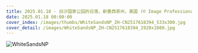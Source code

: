```yaml
---
title: 2025.01.18 - 白沙国家公园的日落，新墨西哥州，美国 (© Image Professionals GmbH/Alamy Stock Photo)
date: 2025.01.18 00:00:00
cover_index: /images/thumbs/WhiteSandsNP_ZH-CN2517618394_533x300.jpg
cover_detail: /images/WhiteSandsNP_ZH-CN2517618394_1920x1080.jpg
---
```


![WhiteSandsNP](/images/WhiteSandsNP_ZH-CN2517618394_1920x1080.jpg)
